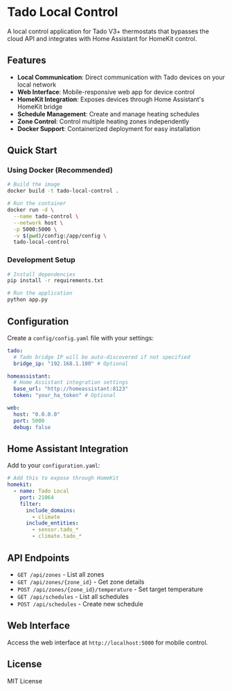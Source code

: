 # Tado Local Control

A local control application for Tado V3+ thermostats that bypasses the cloud API and integrates with Home Assistant for HomeKit control.

## Features

- **Local Communication**: Direct communication with Tado devices on your local network
- **Web Interface**: Mobile-responsive web app for device control
- **HomeKit Integration**: Exposes devices through Home Assistant's HomeKit bridge
- **Schedule Management**: Create and manage heating schedules
- **Zone Control**: Control multiple heating zones independently
- **Docker Support**: Containerized deployment for easy installation

## Quick Start

### Using Docker (Recommended)

```bash
# Build the image
docker build -t tado-local-control .

# Run the container
docker run -d \
  --name tado-control \
  --network host \
  -p 5000:5000 \
  -v $(pwd)/config:/app/config \
  tado-local-control
```

### Development Setup

```bash
# Install dependencies
pip install -r requirements.txt

# Run the application
python app.py
```

## Configuration

Create a `config/config.yaml` file with your settings:

```yaml
tado:
  # Tado bridge IP will be auto-discovered if not specified
  bridge_ip: "192.168.1.100" # Optional

homeassistant:
  # Home Assistant integration settings
  base_url: "http://homeassistant:8123"
  token: "your_ha_token" # Optional

web:
  host: "0.0.0.0"
  port: 5000
  debug: false
```

## Home Assistant Integration

Add to your `configuration.yaml`:

```yaml
# Add this to expose through HomeKit
homekit:
  - name: Tado Local
    port: 21064
    filter:
      include_domains:
        - climate
      include_entities:
        - sensor.tado_*
        - climate.tado_*
```

## API Endpoints

- `GET /api/zones` - List all zones
- `GET /api/zones/{zone_id}` - Get zone details
- `POST /api/zones/{zone_id}/temperature` - Set target temperature
- `GET /api/schedules` - List all schedules
- `POST /api/schedules` - Create new schedule

## Web Interface

Access the web interface at `http://localhost:5000` for mobile control.

## License

MIT License
